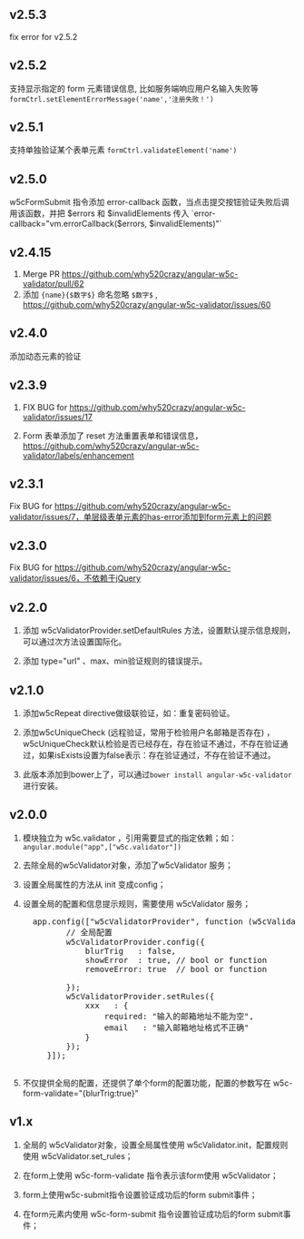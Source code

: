 ## v2.5.3
fix error for v2.5.2

## v2.5.2
支持显示指定的 form 元素错误信息, 比如服务端响应用户名输入失败等  `formCtrl.setElementErrorMessage('name','注册失败！')`

## v2.5.1
支持单独验证某个表单元素  `formCtrl.validateElement('name')`

## v2.5.0
w5cFormSubmit 指令添加 error-callback 函数，当点击提交按钮验证失败后调用该函数，并把 $errors 和 $invalidElements 传入
`error-callback="vm.errorCallback($errors, $invalidElements)"`

## v2.4.15
1. Merge PR https://github.com/why520crazy/angular-w5c-validator/pull/62
1. 添加 `{name}{$数字$}` 命名忽略 `$数字$` , https://github.com/why520crazy/angular-w5c-validator/issues/60

## v2.4.0
添加动态元素的验证

## v2.3.9

1. FIX BUG for https://github.com/why520crazy/angular-w5c-validator/issues/17

1. Form 表单添加了 reset 方法重置表单和错误信息，https://github.com/why520crazy/angular-w5c-validator/labels/enhancement

## v2.3.1
Fix BUG for https://github.com/why520crazy/angular-w5c-validator/issues/7，单层级表单元素的has-error添加到form元素上的问题

## v2.3.0
Fix BUG for https://github.com/why520crazy/angular-w5c-validator/issues/6，不依赖于jQuery

## v2.2.0

1. 添加 w5cValidatorProvider.setDefaultRules 方法，设置默认提示信息规则，可以通过次方法设置国际化。

1. 添加 type="url" 、max、min验证规则的错误提示。

## v2.1.0

1. 添加w5cRepeat directive做级联验证，如：重复密码验证。

1. 添加w5cUniqueCheck (远程验证，常用于检验用户名邮箱是否存在) ，w5cUniqueCheck默认检验是否已经存在，存在验证不通过，不存在验证通过，如果isExists设置为false表示：存在验证通过，不存在验证不通过。

1. 此版本添加到bower上了，可以通过`bower install angular-w5c-validator` 进行安装。

## v2.0.0

1. 模块独立为 w5c.validator ，引用需要显式的指定依赖；如：```angular.module("app",["w5c.validator"])```

1. 去除全局的w5cValidator对象，添加了w5cValidator 服务；

1. 设置全局属性的方法从 init 变成config；

1. 设置全局的配置和信息提示规则，需要使用 w5cValidator 服务；
    <pre>
     app.config(["w5cValidatorProvider", function (w5cValidatorProvider) {
            // 全局配置
            w5cValidatorProvider.config({
                blurTrig   : false,
                showError  : true, // bool or function
                removeError: true  // bool or function

            });
            w5cValidatorProvider.setRules({
                xxx   : {
                    required: "输入的邮箱地址不能为空",
                    email   : "输入邮箱地址格式不正确"
                }
            });
        }]);
    </pre>

1. 不仅提供全局的配置，还提供了单个form的配置功能，配置的参数写在 w5c-form-validate="{blurTrig:true}"

## v1.x


1. 全局的 w5cValidator对象，设置全局属性使用 w5cValidator.init，配置规则使用 w5cValidator.set_rules；

1. 在form上使用 w5c-form-validate 指令表示该form使用 w5cValidator；

1. form上使用w5c-submit指令设置验证成功后的form submit事件；

1. 在form元素内使用 w5c-form-submit 指令设置验证成功后的form submit事件；
